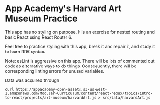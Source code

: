 # App Academy's Harvard Art Museum Practice

This app has no styling on purpose. It is an exercise for nested routing and basic React using React Router 6.

Feel free to practice styling with this app, break it and repair it, and study it to learn RR6 syntax.

Note: esLint is aggressive on this app. There will be lots of commented out code as alternative ways to do things. Consequently, there will be corresponding linting errors for unused variables.

Data was acquired through 

```
curl https://appacademy-open-assets.s3-us-west-1.amazonaws.com/Modular-Curriculum/content/react-redux/topics/intro-to-react/projects/art-museum/harvardArt.js > src/data/harvardArt.js
```